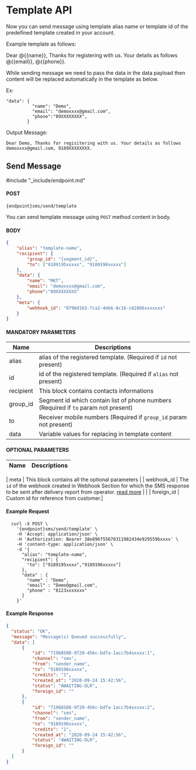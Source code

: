 # Template API

Now you can send message using template alias name or template id of the predefined template created in your account.

Example template as follows:

Dear @{{name}}, Thanks for registering with us. Your details as follows @{{email}}, @{{phone}}.

While sending message we need to pass the data in the data payload then content will be replaced automatically in the template as below.

Ex: 
```
"data": {
          "name": "Demo",
          "email": "demoxxxx@gmail.com",
          "phone":"89XXXXXXXX",
        }
```
Output Message: 

```Dear Demo, Thanks for regisitering with us. Your details as follows demoxxxx@gmail.com, 9189XXXXXXXX.```

## Send Message
#include "_include/endpoint.md"

#### POST

```
{endpoint}sms/send/template
```

You can send template message using `POST` method content in body.

#### BODY

```json
{
    "alias": "template-name",
    "recipient": {
        "group_id": "{segment_id}",
        "to": ["9189195xxxxx", "9189196xxxxx"]
    },
    "data": {
        "name": "MKT",
        "email": "demoxxxx@gmail.com",
        "phone":"89XXXXXXXX"
    },
    "meta": {
        "webhook_id": "0798d163-7ca2-4mb6-8c16-c62866xxxxxxx"
    }
}
```

#### MANDATORY PARAMETERS

| Name        | Descriptions                                                                                           |
| ----------- | ------------------------------------------------------------------------------------------------------ |
| alias       | alias of the registered template. (Required if `id` not present)                                         |
| id          | id of the registered template. (Required if `alias` not present)                                         |
| recipient   |	This block contains contacts informations                                                                |
| group_id    |	Segment id which contain list of phone numbers (Required if `to` param not present)                      |
| to	        | Receiver mobile numbers (Required if `group_id` param not present)                                             |
| data        | Variable values for replacing in template content                                                       |

#### OPTIONAL PARAMETERS

| Name       | Descriptions                                                                                                                                                            |
| ---------- | ----------------------------------------------------------------------------------------------------------------------------------------------------------------------- 
|
meta      | This block contains all the optional parameters                                                                                                                                             |
| webhook_id | The `id` of the webhook created in Webhook Section for which the SMS response to be sent after delivery report from operator. [read more](/docs/{version}/sms/webhook) |                                                                                         |
| foreign_id     | Custom id for reference from customer.|

#### Example Request

```
  curl -X POST \
    '{endpoint}sms/send/template' \
    -H 'Accept: application/json' \
    -H 'Authorization: Bearer 38e896f55670311982434e929559bxxxx' \
    -H 'content-type: application/json' \
    -d '{
      "alias": "template-name",
      "recipient": {
        "to": ["9189195xxxx","9189196xxxxx"]
      },
      "data" : {
        "name" : "Demo",
        "email" : "Demo@gmail.com",
        "phone" : "8123xxxxxxx"
      }
    }'
```

#### Example Response

```json
{
  "status": "OK",
  "message": "Message(s) Queued successfully",
  "data": [
      {
          "id": "71968588-9f20-456c-bdfa-1acc7b4xxxxx:1",
          "channel": "sms",
          "from": "sender_name",
          "to": "9189196xxxxx",
          "credits": "1",
          "created_at": "2020-09-24 15:42:56",
          "status": "AWAITING-DLR",
          "foreign_id": ""
      },
      {
          "id": "71968588-9f20-456c-bdfa-1acc7b4xxxxx:2",
          "channel": "sms",
          "from": "sender_name",
          "to": "9189196xxxxx",
          "credits": "1",
          "created_at": "2020-09-24 15:42:56",
          "status": "AWAITING-DLR",
          "foreign_id": ""
      }
  ]
}
```
